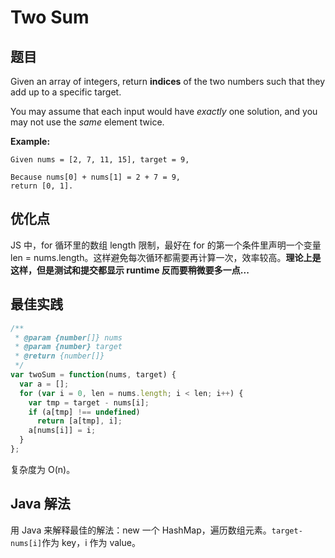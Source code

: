 # Two Sum

## 题目

Given an array of integers, return **indices** of the two numbers such that they add up to a specific target.

You may assume that each input would have *exactly* one solution, and you may not use the *same* element twice.

**Example:**

```
Given nums = [2, 7, 11, 15], target = 9,

Because nums[0] + nums[1] = 2 + 7 = 9,
return [0, 1].
```

## 优化点

JS 中，for 循环里的数组 length 限制，最好在 for 的第一个条件里声明一个变量 len = nums.length。这样避免每次循环都需要再计算一次，效率较高。**理论上是这样，但是测试和提交都显示 runtime 反而要稍微要多一点...**

## 最佳实践

```js
/**
 * @param {number[]} nums
 * @param {number} target
 * @return {number[]}
 */
var twoSum = function(nums, target) {
  var a = [];
  for (var i = 0, len = nums.length; i < len; i++) {
    var tmp = target - nums[i];
    if (a[tmp] !== undefined) 
      return [a[tmp], i];
    a[nums[i]] = i;
  }
};
```

复杂度为 O(n)。

## Java 解法

用 Java 来解释最佳的解法：new 一个 HashMap，遍历数组元素。`target-nums[i]`作为 key，i 作为 value。